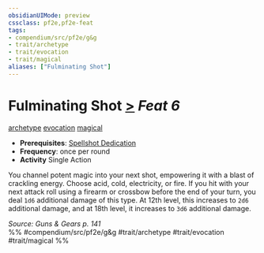 ```yaml
---
obsidianUIMode: preview
cssclass: pf2e,pf2e-feat
tags:
- compendium/src/pf2e/g&g
- trait/archetype
- trait/evocation
- trait/magical
aliases: ["Fulminating Shot"]
---
```

# Fulminating Shot  [>](../../rules/core-rulebook/chapter-9-playing-the-game.md#Actions "Single Action") *Feat 6*  
[archetype](../../rules/traits/archetype.md)  [evocation](../../rules/traits/evocation.md)  [magical](../../rules/traits/magical.md)  

- **Prerequisites**: [Spellshot Dedication](spellshot-dedication-g-g.md)
- **Frequency**: once per round
- **Activity** Single Action

You channel potent magic into your next shot, empowering it with a blast of crackling energy. Choose acid, cold, electricity, or fire. If you hit with your next attack roll using a firearm or crossbow before the end of your turn, you deal `1d6` additional damage of this type. At 12th level, this increases to `2d6` additional damage, and at 18th level, it increases to `3d6` additional damage.

*Source: Guns & Gears p. 141*  
%% #compendium/src/pf2e/g&g #trait/archetype #trait/evocation #trait/magical %%
